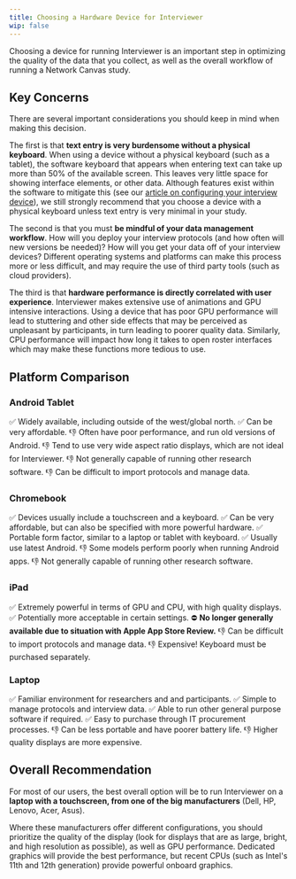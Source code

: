```yaml
---
title: Choosing a Hardware Device for Interviewer
wip: false
---
```

Choosing a device for running Interviewer is an important step in optimizing the quality of the data that you collect, as well as the overall workflow of running a Network Canvas study.

## Key Concerns

There are several important considerations you should keep in mind when making this decision.

The first is that **text entry is very burdensome without a physical keyboard**. When using a device without a physical keyboard (such as a tablet), the software keyboard that appears when entering text can take up more than 50% of the available screen. This leaves very little space for showing interface elements, or other data. Although features exist within the software to mitigate this (see our [article on configuring your interview device](https://documentation.networkcanvas.com/how-to/configuring-devices/)), we still strongly recommend that you choose a device with a physical keyboard unless text entry is very minimal in your study.

The second is that you must **be mindful of your data management workflow**. How will you deploy your interview protocols (and how often will new versions be needed)? How will you get your data off of your interview devices? Different operating systems and platforms can make this process more or less difficult, and may require the use of third party tools (such as cloud providers).

The third is that **hardware performance is directly correlated with user experience**. Interviewer makes extensive use of animations and GPU intensive interactions. Using a device that has poor GPU performance will lead to stuttering and other side effects that may be perceived as unpleasant by participants, in turn leading to poorer quality data. Similarly, CPU performance will impact how long it takes to open roster interfaces which may make these functions more tedious to use.

## Platform Comparison

### Android Tablet

✅ Widely available, including outside of the west/global north.
✅ Can be very affordable.
👎 Often have poor performance, and run old versions of Android.
👎 Tend to use very wide aspect ratio displays, which are not ideal for Interviewer.
👎 Not generally capable of running other research software.
👎 Can be difficult to import protocols and manage data.

### Chromebook

✅ Devices usually include a touchscreen and a keyboard.
✅ Can be very affordable, but can also be specified with more powerful hardware.
✅ Portable form factor, similar to a laptop or tablet with keyboard.
✅ Usually use latest Android.
👎 Some models perform poorly when running Android apps.
👎 Not generally capable of running other research software.

### iPad

✅ Extremely powerful in terms of GPU and CPU, with high quality displays.
✅ Potentially more acceptable in certain settings.
⛔️ **No longer generally available due to situation with Apple App Store Review.**
👎 Can be difficult to import protocols and manage data.
👎 Expensive! Keyboard must be purchased separately.

### Laptop

✅ Familiar environment for researchers and and participants.
✅ Simple to manage protocols and interview data.
✅ Able to run other general purpose software if required.
✅ Easy to purchase through IT procurement processes.
👎 Can be less portable and have poorer battery life.
👎 Higher quality displays are more expensive.

## Overall Recommendation

For most of our users, the best overall option will be to run Interviewer on a **laptop with a touchscreen, from one of the big manufacturers** (Dell, HP, Lenovo, Acer, Asus).

Where these manufacturers offer different configurations, you should prioritize the quality of the display (look for displays that are as large, bright, and high resolution as possible), as well as GPU performance. Dedicated graphics will provide the best performance, but recent CPUs (such as Intel's 11th and 12th generation) provide powerful onboard graphics.